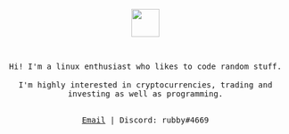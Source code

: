 </br></br>
<p align="center">
<img src="https://i.imgur.com/LRwUpyS.png" width="50" length="50"/>
</p>

 </br>
<p align="center">
<samp>
Hi! I'm a linux enthusiast who likes to code random stuff.
</samp>
</br></br>
<samp>
I'm highly interested in cryptocurrencies, trading and investing as well as programming.
</samp>
</br></br>
</p>
<samp>
<p align="center">
<a href="mailto:sam23business@gmail.com">Email</a> | <a>Discord: rubby#4669</a>
</p>

<br/>
<br/>

